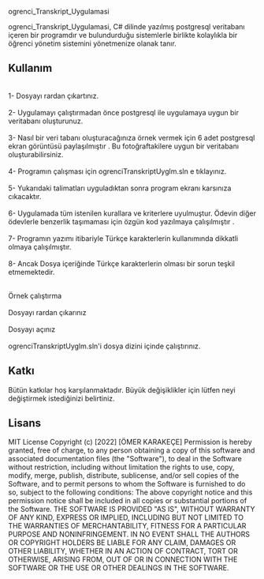 ogrenci_Transkript_Uygulamasi

ogrenci_Transkript_Uygulamasi, C# dilinde yazılmış postgresql veritabanı içeren  bir programdır ve bulundurduğu sistemlerle birlikte kolaylıkla bir öğrenci yönetim
sistemini yönetmenize olanak tanır.

## Kullanım
<br>1- Dosyayı rardan çıkartınız.</br>
<br>2- Uygulamayı çalıştırmadan önce postgresql ile uygulamaya uygun bir veritabanı oluşturunuz. </br>
<br>3- Nasıl bir veri tabanı oluşturacağınıza örnek vermek için 6 adet postgresql ekran görüntüsü paylaşılmıştır . Bu fotoğraftakilere uygun bir veritabanı oluşturabilirsiniz.</br>
<br>4- Programın çalışması için ogrenciTranskriptUyglm.sln e tıklayınız.</br>
<br>5- Yukarıdaki talimatları uyguladıktan sonra program ekranı karsınıza cıkacaktır.</br>
<br>6- Uygulamada tüm istenilen kurallara ve kriterlere uyulmuştur. Ödevin diğer ödevlerle benzerlik taşımaması için özgün kod yazılmaya çalışılmıştır . </br>
<br>7- Programın yazımı itibariyle Türkçe karakterlerin kullanımında dikkatli olmaya çalışılmıştır.</br>
<br>8- Ancak Dosya içeriğinde Türkçe karakterlerin olması bir sorun teşkil etmemektedir.</br>


<br>Örnek çalıştırma </br>
<br>Dosyayı rardan çıkarınız</br>
<br>Dosyayı açınız</br>
<br>ogrenciTranskriptUyglm.sln'i dosya dizini içinde çalıştırınız.</br>
## Katkı
Bütün katkılar hoş karşılanmaktadır. Büyük değişiklikler için lütfen neyi değiştirmek istediğinizi belirtiniz.

## Lisans
MIT License Copyright (c) [2022] [ÖMER KARAKEÇE]
 Permission is hereby granted, free of charge, to any person obtaining a copy of this software 
and associated documentation files (the "Software"), to deal in the Software without restriction, 
including without limitation the rights to use, copy, modify, merge, publish, distribute, sublicense, 
and/or sell copies of the Software, and to permit persons to whom the Software is furnished to do so, 
subject to the following conditions: The above copyright notice and this permission notice shall be 
included in all copies or substantial portions of the Software. THE SOFTWARE IS PROVIDED "AS IS", 
WITHOUT WARRANTY OF ANY KIND, EXPRESS OR IMPLIED, INCLUDING BUT NOT LIMITED TO THE WARRANTIES OF 
MERCHANTABILITY, FITNESS FOR A PARTICULAR PURPOSE AND NONINFRINGEMENT. IN NO EVENT SHALL THE AUTHORS 
OR COPYRIGHT HOLDERS BE LIABLE FOR ANY CLAIM, DAMAGES OR OTHER LIABILITY, WHETHER IN AN ACTION OF CONTRACT, 
TORT OR OTHERWISE, ARISING FROM, OUT OF OR IN CONNECTION WITH THE SOFTWARE OR THE USE OR OTHER DEALINGS 
IN THE SOFTWARE.
